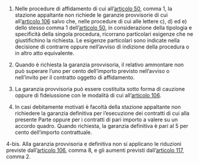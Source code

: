 1. Nelle procedure di affidamento di cui all’[articolo 50](/articolo-50/2), comma 1, la stazione appaltante non richiede le garanzie provvisorie di cui all’[articolo 106](/articolo-106/2) salvo che, nelle procedure di cui alle lettere c), d) ed e) dello stesso comma 1 dell’[articolo 50](/articolo-50/2), in considerazione della tipologia e specificità della singola procedura, ricorrano particolari esigenze che ne giustifichino la richiesta. Le esigenze particolari sono indicate nella decisione di contrarre oppure nell’avviso di indizione della procedura o in altro atto equivalente.

2. Quando è richiesta la garanzia provvisoria, il relativo ammontare non può superare l’uno per cento dell’importo previsto nell’avviso o nell’invito per il contratto oggetto di affidamento.

3. La garanzia provvisoria può essere costituita sotto forma di cauzione oppure di fideiussione con le modalità di cui all’[articolo 106](/articolo-106/2).

4. In casi debitamente motivati è facoltà della stazione appaltante non richiedere la garanzia definitiva per l’esecuzione dei contratti di cui alla presente Parte oppure per i contratti di pari importo a valere su un accordo quadro. Quando richiesta, la garanzia definitiva è pari al 5 per cento dell’importo contrattuale.

4-bis. Alla garanzia provvisoria e definitiva non si applicano le riduzioni previste dall’[articolo 106](/articolo-106/2), comma 8, e gli aumenti previsti dall’[articolo 117](/articolo-117/1), comma 2.